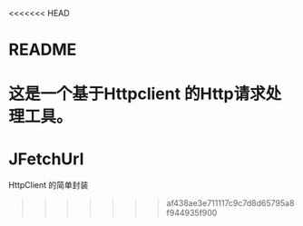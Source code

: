 <<<<<<< HEAD
# README #

这是一个基于Httpclient 的Http请求处理工具。
=======
# JFetchUrl
HttpClient 的简单封装
>>>>>>> af438ae3e711117c9c7d8d65795a8f944935f900
